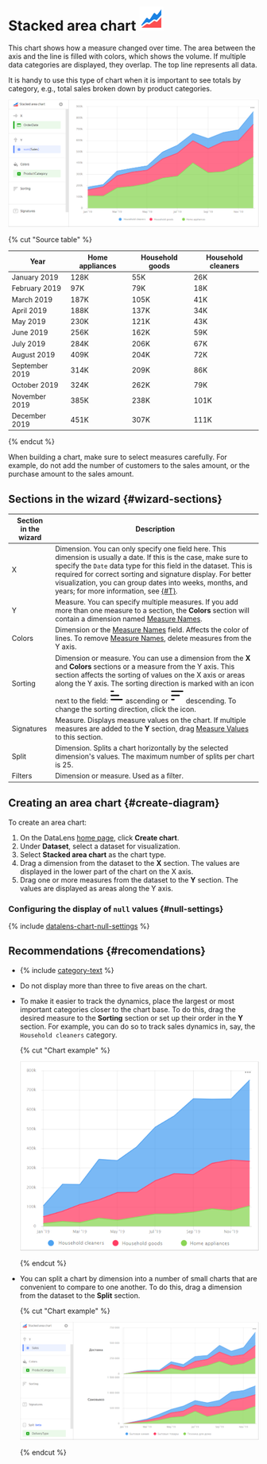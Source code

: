 # Stacked area chart ![](../_assets/datalens/area.svg)

This chart shows how a measure changed over time. The area between the axis and the line is filled with colors, which shows the volume. If multiple data categories are displayed, they overlap. The top line represents all data.

It is handy to use this type of chart when it is important to see totals by category, e.g., total sales broken down by product categories.

![area-chart-groupped](../_assets/datalens/visualization-ref/area-chart/area-chart-groupped.png)

{% cut "Source table" %}

| Year | Home appliances | Household goods | Household cleaners |
----- | ---------| ---------- | ----------
| January 2019 | 128K | 55K | 26K |
| February 2019 | 97K | 79K | 18K |
| March 2019 | 187K | 105K | 41K |
| April 2019 | 188K | 137K | 34K |
| May 2019 | 230K | 121K | 43K |
| June 2019 | 256K | 162K | 59K |
| July 2019 | 284K | 206K | 67K |
| August 2019 | 409K | 204K | 72K |
| September 2019 | 314K | 209K | 86K |
| October 2019 | 324K | 262K | 79K |
| November 2019 | 385K | 238K | 101K |
| December 2019 | 451K | 307K | 111K |

{% endcut %}

When building a chart, make sure to select measures carefully. For example, do not add the number of customers to the sales amount, or the purchase amount to the sales amount.

## Sections in the wizard {#wizard-sections}

| Section<br/> in the wizard | Description |
----- | ----
| X | Dimension. You can only specify one field here. This dimension is usually a date. If this is the case, make sure to specify the `Date` data type for this field in the dataset. This is required for correct sorting and signature display. For better visualization, you can group dates into weeks, months, and years; for more information, see [{#T}](../concepts/chart/settings.md#field-settings). |
| Y | Measure. You can specify multiple measures. If you add more than one measure to a section, the **Colors** section will contain a dimension named [Measure Names](../concepts/chart/measure-values.md). |
| Colors | Dimension or the [Measure Names](../concepts/chart/measure-values.md) field. Affects the color of lines. To remove [Measure Names](../concepts/chart/measure-values.md), delete measures from the Y axis. |
| Sorting | Dimension or measure. You can use a dimension from the **X** and **Colors** sections or a measure from the Y axis. This section affects the sorting of values on the X axis or areas along the Y axis. The sorting direction is marked with an icon next to the field: ![image](../_assets/datalens/sort_asc.svg) ascending or ![image](../_assets/datalens/sort_desc.svg) descending. To change the sorting direction, click the icon. |
| Signatures | Measure. Displays measure values on the chart. If multiple measures are added to the **Y** section, drag [Measure Values](../concepts/chart/measure-values.md) to this section. |
| Split | Dimension. Splits a chart horizontally by the selected dimension's values. The maximum number of splits per chart is 25. |
| Filters | Dimension or measure. Used as a filter. |

## Creating an area chart {#create-diagram}

To create an area chart:

1. On the DataLens [home page](https://datalens.yandex.com), click **Create chart**.
1. Under **Dataset**, select a dataset for visualization.
1. Select **Stacked area chart** as the chart type.
1. Drag a dimension from the dataset to the **X** section. The values are displayed in the lower part of the chart on the X axis.
1. Drag one or more measures from the dataset to the **Y** section. The values are displayed as areas along the Y axis.

### Configuring the display of `null` values {#null-settings}

{% include [datalens-chart-null-settings](../_includes/datalens/datalens-chart-null-settings.md) %}

## Recommendations {#recomendations}

* {% include [category-text](../_includes/datalens/datalens-category-text.md) %}
* Do not display more than three to five areas on the chart.
* To make it easier to track the dynamics, place the largest or most important categories closer to the chart base. To do this, drag the desired measure to the **Sorting** section or set up their order in the **Y** section. For example, you can do so to track sales dynamics in, say, the `Household cleaners` category.

  {% cut "Chart example" %}

  ![area-chart-sort](../_assets/datalens/visualization-ref/area-chart/area-chart-sort.png)

  {% endcut %}

* You can split a chart by dimension into a number of small charts that are convenient to compare to one another. To do this, drag a dimension from the dataset to the **Split** section.

  {% cut "Chart example" %}

  ![area-chart-split](../_assets/datalens/visualization-ref/area-chart/area-chart-split.png)

  {% endcut %}
